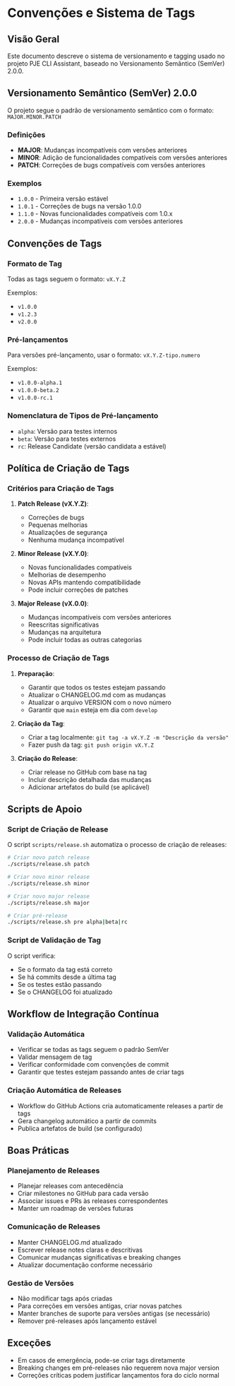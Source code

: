 # Convenções e Sistema de Tags

## Visão Geral

Este documento descreve o sistema de versionamento e tagging usado no projeto PJE CLI Assistant, baseado no Versionamento Semântico (SemVer) 2.0.0.

## Versionamento Semântico (SemVer) 2.0.0

O projeto segue o padrão de versionamento semântico com o formato: `MAJOR.MINOR.PATCH`

### Definições

- **MAJOR**: Mudanças incompatíveis com versões anteriores
- **MINOR**: Adição de funcionalidades compatíveis com versões anteriores
- **PATCH**: Correções de bugs compatíveis com versões anteriores

### Exemplos

- `1.0.0` - Primeira versão estável
- `1.0.1` - Correções de bugs na versão 1.0.0
- `1.1.0` - Novas funcionalidades compatíveis com 1.0.x
- `2.0.0` - Mudanças incompatíveis com versões anteriores

## Convenções de Tags

### Formato de Tag

Todas as tags seguem o formato: `vX.Y.Z`

Exemplos:
- `v1.0.0`
- `v1.2.3`
- `v2.0.0`

### Pré-lançamentos

Para versões pré-lançamento, usar o formato: `vX.Y.Z-tipo.numero`

Exemplos:
- `v1.0.0-alpha.1`
- `v1.0.0-beta.2`
- `v1.0.0-rc.1`

### Nomenclatura de Tipos de Pré-lançamento

- `alpha`: Versão para testes internos
- `beta`: Versão para testes externos
- `rc`: Release Candidate (versão candidata a estável)

## Política de Criação de Tags

### Critérios para Criação de Tags

1. **Patch Release (vX.Y.Z)**:
   - Correções de bugs
   - Pequenas melhorias
   - Atualizações de segurança
   - Nenhuma mudança incompatível

2. **Minor Release (vX.Y.0)**:
   - Novas funcionalidades compatíveis
   - Melhorias de desempenho
   - Novas APIs mantendo compatibilidade
   - Pode incluir correções de patches

3. **Major Release (vX.0.0)**:
   - Mudanças incompatíveis com versões anteriores
   - Reescritas significativas
   - Mudanças na arquitetura
   - Pode incluir todas as outras categorias

### Processo de Criação de Tags

1. **Preparação**:
   - Garantir que todos os testes estejam passando
   - Atualizar o CHANGELOG.md com as mudanças
   - Atualizar o arquivo VERSION com o novo número
   - Garantir que `main` esteja em dia com `develop`

2. **Criação da Tag**:
   - Criar a tag localmente: `git tag -a vX.Y.Z -m "Descrição da versão"`
   - Fazer push da tag: `git push origin vX.Y.Z`

3. **Criação do Release**:
   - Criar release no GitHub com base na tag
   - Incluir descrição detalhada das mudanças
   - Adicionar artefatos do build (se aplicável)

## Scripts de Apoio

### Script de Criação de Release

O script `scripts/release.sh` automatiza o processo de criação de releases:

```bash
# Criar novo patch release
./scripts/release.sh patch

# Criar novo minor release
./scripts/release.sh minor

# Criar novo major release
./scripts/release.sh major

# Criar pré-release
./scripts/release.sh pre alpha|beta|rc
```

### Script de Validação de Tag

O script verifica:
- Se o formato da tag está correto
- Se há commits desde a última tag
- Se os testes estão passando
- Se o CHANGELOG foi atualizado

## Workflow de Integração Contínua

### Validação Automática

- Verificar se todas as tags seguem o padrão SemVer
- Validar mensagem de tag
- Verificar conformidade com convenções de commit
- Garantir que testes estejam passando antes de criar tags

### Criação Automática de Releases

- Workflow do GitHub Actions cria automaticamente releases a partir de tags
- Gera changelog automático a partir de commits
- Publica artefatos de build (se configurado)

## Boas Práticas

### Planejamento de Releases

- Planejar releases com antecedência
- Criar milestones no GitHub para cada versão
- Associar issues e PRs às releases correspondentes
- Manter um roadmap de versões futuras

### Comunicação de Releases

- Manter CHANGELOG.md atualizado
- Escrever release notes claras e descritivas
- Comunicar mudanças significativas e breaking changes
- Atualizar documentação conforme necessário

### Gestão de Versões

- Não modificar tags após criadas
- Para correções em versões antigas, criar novas patches
- Manter branches de suporte para versões antigas (se necessário)
- Remover pré-releases após lançamento estável

## Exceções

- Em casos de emergência, pode-se criar tags diretamente
- Breaking changes em pré-releases não requerem nova major version
- Correções críticas podem justificar lançamentos fora do ciclo normal